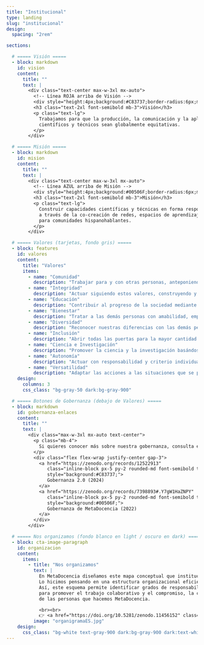 ```yaml
---
title: "Institucional"
type: landing
slug: "institucional"
design:
  spacing: "2rem"

sections:

  # ===== Visión =====
  - block: markdown
    id: vision
    content:
      title: ""
      text: |
        <div class="text-center max-w-3xl mx-auto">
          <!-- Línea ROJA arriba de Visión -->
          <div style="height:4px;background:#C83737;border-radius:6px;margin:0 auto 1.5rem auto;width:120px;"></div>
          <h3 class="text-2xl font-semibold mb-3">Visión</h3>
          <p class="text-lg">
            Trabajamos para que la producción, la comunicación y la aplicación de saberes
            científicos y técnicos sean globalmente equitativas.
          </p>
        </div>

  # ===== Misión =====
  - block: markdown
    id: mision
    content:
      title: ""
      text: |
        <div class="text-center max-w-3xl mx-auto">
          <!-- Línea AZUL arriba de Misión -->
          <div style="height:4px;background:#00506F;border-radius:6px;margin:0 auto 1.5rem auto;width:120px;"></div>
          <h3 class="text-2xl font-semibold mb-3">Misión</h3>
          <p class="text-lg">
            Construir capacidades científicas y técnicas en forma responsable y con mirada local,
            a través de la co-creación de redes, espacios de aprendizaje y recursos accesibles
            para comunidades hispanohablantes.
          </p>
        </div>

  # ===== Valores (tarjetas, fondo gris) =====
  - block: features
    id: valores
    content:
      title: "Valores"
      items:
        - name: "Comunidad"
          description: "Trabajar para y con otras personas, anteponiendo los intereses colectivos por sobre los intereses individuales."
        - name: "Integridad"
          description: "Actuar siguiendo estos valores, construyendo y cuidando la confianza, mediante la apertura y la transparencia (con atención a la privacidad), rindiendo cuentas por nuestras acciones."
        - name: "Educación"
          description: "Contribuir al progreso de la sociedad mediante los aprendizajes comunitarios y personales."
        - name: "Bienestar"
          description: "Tratar a las demás personas con amabilidad, empatía y respeto, priorizando la salud mental y física, para mantener un ambiente de trabajo saludable y seguro."
        - name: "Diversidad"
          description: "Reconocer nuestras diferencias con las demás personas y darle la bienvenida respetuosa a todas las diferencias."
        - name: "Inclusión"
          description: "Abrir todas las puertas para la mayor cantidad de personas posible, mediante la accesibilidad universal y el reconocimiento por el trabajo realizado."
        - name: "Ciencia e Investigación"
          description: "Promover la ciencia y la investigación basándose en la teoría, el razonamiento, la experiencia y la evidencia resultante."
        - name: "Autonomía"
          description: "Actuar con responsabilidad y criterio individual, colectivo o regional, según corresponda en cada caso."
        - name: "Versatilidad"
          description: "Adaptar las acciones a las situaciones que se presentan."
    design:
      columns: 3
      css_class: "bg-gray-50 dark:bg-gray-900"

  # ===== Botones de Gobernanza (debajo de Valores) =====
  - block: markdown
    id: gobernanza-enlaces
    content:
      title: ""
      text: |
        <div class="max-w-3xl mx-auto text-center">
          <p class="mb-4">
            Si quieres conocer más sobre nuestra gobernanza, consulta estas publicaciones:
          </p>
          <div class="flex flex-wrap justify-center gap-3">
            <a href="https://zenodo.org/records/12522913"
               class="inline-block px-5 py-2 rounded-md font-semibold text-white no-underline"
               style="background:#C83737;">
               Gobernanza 2.0 (2024)
            </a>
            <a href="https://zenodo.org/records/7398893#.Y7gW1HaZNPY"
               class="inline-block px-5 py-2 rounded-md font-semibold text-white no-underline"
               style="background:#00506F;">
               Gobernanza de MetaDocencia (2022)
            </a>
          </div>
        </div>

  # ===== Nos organizamos (fondo blanco en light / oscuro en dark) =====
  - block: cta-image-paragraph
    id: organizacion
    content:
      items:
        - title: "Nos organizamos"
          text: |
            En MetaDocencia diseñamos este mapa conceptual que institucionaliza nuestra forma de trabajo.
            Lo hicimos pensando en una estructura organizacional eficiente y versátil a la altura de los desafíos que tenemos por delante.
            Así, este esquema permite identificar grados de responsabilidad pero, a la vez, busca ser lo suficientemente dinámico
            para promover el trabajo colaborativo y el compromiso, la confianza, el reconocimiento y las oportunidades de crecimiento
            de las personas que hacemos MetaDocencia.

            <br><br>
            👉 <a href="https://doi.org/10.5281/zenodo.11456152" class="underline">Para conocer más sobre la organización de MetaDocencia, accede al documento completo sobre el organigrama publicado en Zenodo.</a>
          image: "organigramaES.jpg"
    design:
      css_class: "bg-white text-gray-900 dark:bg-gray-900 dark:text-white"
---
```

